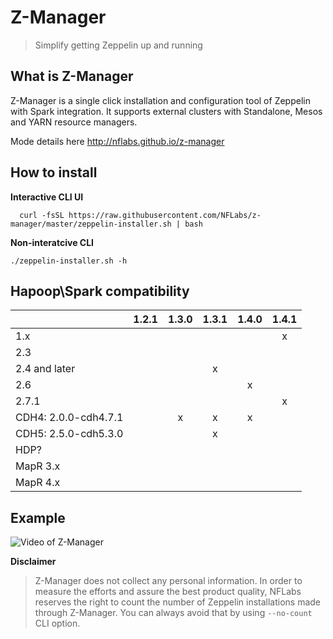 # Z-Manager
> Simplify getting Zeppelin up and running

## What is Z-Manager
Z-Manager is a single click installation and configuration tool of Zeppelin with Spark integration.
It supports external clusters with Standalone, Mesos and YARN resource managers.

Mode details here http://nflabs.github.io/z-manager

## How to install

**Interactive CLI UI**
```
  curl -fsSL https://raw.githubusercontent.com/NFLabs/z-manager/master/zeppelin-installer.sh | bash
```

**Non-interatcive CLI**
```
./zeppelin-installer.sh -h
```

## Hapoop\Spark compatibility

|                      |  1.2.1 |  1.3.0 | 1.3.1|1.4.0  |1.4.1 |
| -------------------- | :----: | :----: | :---:|:-----:|:----:|
|  1.x                 |        |        |      |       |   x  |
|  2.3                 |        |        |      |       |      |
|  2.4 and later       |        |        |   x  |       |      |
|  2.6                 |        |        |      |   x   |      |
|  2.7.1               |        |        |      |       |   x  |
|  CDH4: 2.0.0-cdh4.7.1|        |    x   |   x  |   x   |
|  CDH5: 2.5.0-cdh5.3.0|        |        |   x  |       |
|  HDP?                |        |        |      |       |
|  MapR 3.x            |        |        |      |       |
|  MapR 4.x            |        |        |      |       |



## Example
![Video of Z-Manager](https://raw.githubusercontent.com/NFLabs/z-manager/master/yarn.gif)


**Disclaimer**

>Z-Manager does not collect any personal information.
>In order to measure the efforts and assure the best product quality, NFLabs reserves the right to count the number of Zeppelin installations made through Z-Manager.
>You can always avoid that by using `--no-count` CLI option.
